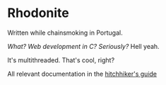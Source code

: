 # Rhodonite

Written while chainsmoking in Portugal.

*What? Web development in C? Seriously?* Hell yeah.

It's multithreaded. That's cool, right?

All relevant documentation in the [hitchhiker's guide](../HITCHHIKERS_GUIDE.md)

